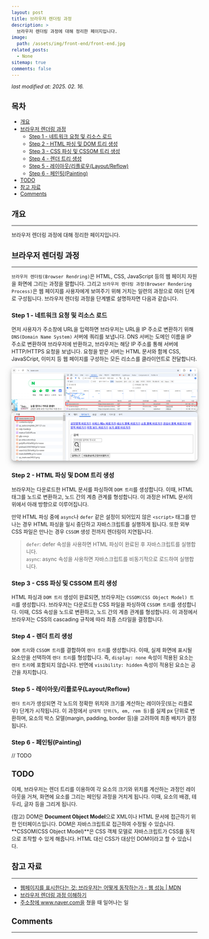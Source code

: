 ```yaml
---
layout: post
title: 브라우저 렌더링 과정
description: >
  브라우저 렌더링 과정에 대해 정리한 페이지입니다.
image:
  path: /assets/img/front-end/front-end.jpg
related_posts:
  - None
sitemap: true
comments: false
---
```


<i>last modified at: 2025. 02. 16.</i>

<h2>목차</h2>

- [개요](#개요)
- [브라우저 렌더링 과정](#브라우저-렌더링-과정)
  - [Step 1 - 네트워크 요청 및 리소스 로드](#step-1---네트워크-요청-및-리소스-로드)
  - [Step 2 - HTML 파싱 및 DOM 트리 생성](#step-2---html-파싱-및-dom-트리-생성)
  - [Step 3 - CSS 파싱 및 CSSOM 트리 생성](#step-3---css-파싱-및-cssom-트리-생성)
  - [Step 4 - 렌더 트리 생성](#step-4---렌더-트리-생성)
  - [Step 5 - 레이아웃/리플로우(Layout/Reflow)](#step-5---레이아웃리플로우layoutreflow)
  - [Step 6 - 페인팅(Painting)](#step-6---페인팅painting)
- [TODO](#todo)
- [참고 자료](#참고-자료)
- [Comments](#comments)

## 개요

<hr />

브라우저 렌더링 과정에 대해 정리한 페이지입니다.

## 브라우저 렌더링 과정

<hr />

`브라우저 렌더링(Browser Rendring)`은 HTML, CSS, JavaScript 등의 웹 페이지 자원을 화면에 그리는 과정을 말합니다. 그리고 `브라우저 렌더링 과정(Browser Rendering Process)`은 웹 페이지를 사용자에게 보여주기 위해 거치는 일련의 과정으로 여러 단계로 구성됩니다. 브라우저 렌더링 과정을 단계별로 설명하자면 다음과 같습니다.

### Step 1 - 네트워크 요청 및 리소스 로드

먼저 사용자가 주소창에 URL을 입력하면 브라우저는 URL을 IP 주소로 변환하기 위해 `DNS(Domain Name System)` 서버에 쿼리를 보냅니다. DNS 서버는 도메인 이름을 IP 주소로 변환하여 브라우저에 반환하고, 브라우저는 해당 IP 주소를 통해 서버에 HTTP/HTTPS 요청을 보냅니다. 요청을 받은 서버는 HTML 문서와 함께 CSS, JavaSCript, 이미지 등 웹 페이지를 구성하는 모든 리소스를 클라이언트로 전달합니다.

<img src="/assets/img/front-end/browser-rendering-process/pic1.png" alt="pic1" style="box-shadow: 0 4px 8px 0 rgba(0, 0, 0, 0.2), 0 6px 20px 0 rgba(0, 0, 0, 0.19); border-radius: 0.5rem"/>

<img src="/assets/img/front-end/browser-rendering-process/pic2.png" alt="pic2" style="box-shadow: 0 4px 8px 0 rgba(0, 0, 0, 0.2), 0 6px 20px 0 rgba(0, 0, 0, 0.19); border-radius: 0.5rem"/>

### Step 2 - HTML 파싱 및 DOM 트리 생성

브라우저는 다운로드한 HTML 문서를 파싱하여 `DOM 트리`를 생성합니다. 이때, HTML 태그를 노드로 변환하고, 노드 간의 계층 관계를 형성합니다. 이 과정은 HTML 문서의 위에서 아래 방향으로 이루어집니다.

만약 HTML 파싱 중에 `async`나 `defer` 같은 설정이 되어있지 않은 `<script>` 태그를 만나는 경우 HTML 파싱을 일시 중단하고 자바스크립트를 실행하게 됩니다. 또한 외부 CSS 파일은 만나는 경우 `CSSOM` 생성 전까지 렌더링이 지연됩니다.

> `defer`: defer 속성을 사용하면 HTML 파싱이 완료된 후 자바스크립트를 실행합니다.  
> `async`: async 속성을 사용하면 자바스크립트를 비동기적으로 로드하여 실행합니다.

### Step 3 - CSS 파싱 및 CSSOM 트리 생성

HTML 파싱과 `DOM 트리` 생성이 완료되면, 브라우저는 `CSSOM(CSS Object Model) 트리`를 생성합니다. 브라우저는 다운로드한 CSS 파일을 파싱하여 `CSSOM 트리`를 생성합니다. 이때, CSS 속성을 노드로 변환하고, 노드 간의 계층 관계를 형성합니다. 이 과정에서 브라우저는 CSS의 cascading 규칙에 따라 최종 스타일을 결정합니다.

### Step 4 - 렌더 트리 생성

`DOM 트리`와 `CSSOM 트리`를 결합하여 `렌더 트리`를 생성합니다. 이때, 실제 화면에 표시될 요소만을 선택하여 `렌더 트리`를 형성합니다. 즉, `display: none` 속성이 적용된 요소는 `렌더 트리`에 포함되지 않습니다. 반면에 `visibility: hidden` 속성이 적용된 요소는 공간을 차지합니다.

### Step 5 - 레이아웃/리플로우(Layout/Reflow)

`렌더 트리`가 생성되면 각 노드의 정확한 위치와 크기를 계산하는 레이아웃(또는 리플로우) 단계가 시작됩니다. 이 과정에서 `상대적 단위(%, em, rem 등)`를 실제 px 단위로 변환하며, 요소의 박스 모델(margin, padding, border 등)을 고려하여 최종 배치가 결정됩니다.

### Step 6 - 페인팅(Painting)

// TODO

## TODO

이제, 브라우저는 렌더 트리를 이용하여 각 요소의 크기와 위치를 계산하는 과정인 레이아웃을 거쳐, 화면에 요소를 그리는 페인팅 과정을 거치게 됩니다. 이때, 요소의 배경, 테두리, 글자 등을 그리게 됩니다.

(참고)
DOM은 **Document Object Model**으로 XML이나 HTML 문서에 접근하기 위한 인터페이스입니다. DOM은 자바스크립트로 접근하여 수정될 수 있습니다. **CSSOM(CSS Object Model)**은 CSS 객체 모델로 자바스크립트가 CSS를 동적으로 조작할 수 있게 해줍니다. HTML 대신 CSS가 대상인 DOM이라고 할 수 있습니다.

</aside>

## 참고 자료

<hr />

- <a href="https://developer.mozilla.org/ko/docs/Web/Performance/How_browsers_work" target="_blank">웹페이지를 표시한다는 것: 브라우저는 어떻게 동작하는가 - 웹 성능 | MDN</a>
- <a href="https://f-lab.kr/insight/understanding-browser-rendering-process-20240711" target="_blank">브라우저 렌더링 과정 이해하기</a>
- <a href="https://jyostudy.tistory.com/207" target="_blank">주소창에 www.naver.com을 쳤을 때 일어나는 일</a>

## Comments

<hr />
<script
  src="https://utteranc.es/client.js"
  repo="HyunJinNo/HyunJinNo.github.io"
  issue-term="pathname"
  theme="github-light"
  crossorigin="anonymous"
  async
></script>

